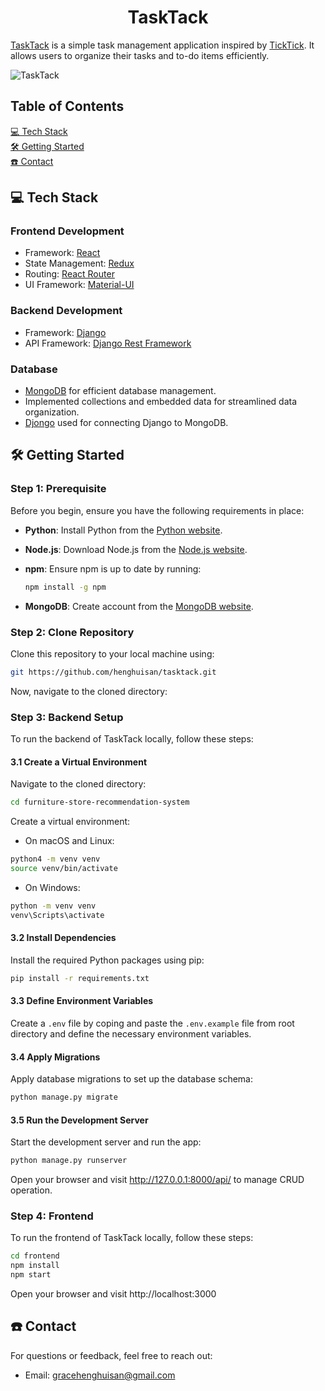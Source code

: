 <h1 align="center" id="title"> TaskTack </h1>

<a href="https://todo-list-five-sooty.vercel.app/tasks/all" target="_blank">TaskTack</a>
is a simple task management application inspired by 
<a href="https://www.ticktick.com/" target="_blank">TickTick</a>.
It allows users to organize their tasks and to-do items efficiently.

![TaskTack](https://github.com/henghuisan/tasktack/assets/76814491/b61f51e2-cc4a-4cec-abe4-52ff6214d6a0)

## Table of Contents

[💻 Tech Stack](#tech-stack) <br />
[🛠️ Getting Started](#getting-started) <br />
[☎️ Contact](#contact) <br />


## 💻 Tech Stack

### Frontend Development

- Framework: [React](https://reactjs.org/)
- State Management: [Redux](https://redux.js.org/)
- Routing: [React Router](https://reactrouter.com/)
- UI Framework: [Material-UI](https://mui.com/)

### Backend Development

- Framework: [Django](https://www.djangoproject.com/)
- API Framework: [Django Rest Framework](https://www.django-rest-framework.org/)


### Database

- [MongoDB](https://www.mongodb.com/) for efficient database management.
- Implemented collections and embedded data for streamlined data organization.
- [Djongo](https://www.djongomapper.com/) used for connecting Django to MongoDB.



## 🛠️ Getting Started

### Step 1: Prerequisite
Before you begin, ensure you have the following requirements in place:

- **Python**: Install Python from the [Python website](https://www.python.org/downloads/).

- **Node.js**: Download Node.js from the [Node.js website](https://nodejs.org/).

- **npm**: Ensure npm is up to date by running:
  ```sh
  npm install -g npm
  ```
- **MongoDB**: Create account from the [MongoDB website](https://www.mongodb.com/).

### Step 2: Clone Repository
Clone this repository to your local machine using:

``` bash
git https://github.com/henghuisan/tasktack.git
```

Now, navigate to the cloned directory:


### Step 3: Backend Setup 
To run the backend of TaskTack locally, follow these steps:

#### 3.1 Create a Virtual Environment
Navigate to the cloned directory:

``` bash
cd furniture-store-recommendation-system
```

Create a virtual environment:

- On macOS and Linux:
``` bash
python4 -m venv venv
source venv/bin/activate
```

- On Windows:
``` bash
python -m venv venv
venv\Scripts\activate
```

#### 3.2 Install Dependencies
Install the required Python packages using pip:
```bash
pip install -r requirements.txt
```

#### 3.3 Define Environment Variables
Create a `.env` file by coping and paste the `.env.example` file from root directory and define the necessary environment variables.

#### 3.4 Apply Migrations
Apply database migrations to set up the database schema:
```bash
python manage.py migrate
```

#### 3.5 Run the Development Server
Start the development server and run the app:
```bash
python manage.py runserver
```

Open your browser and visit http://127.0.0.1:8000/api/ to manage CRUD operation.


### Step 4: Frontend
To run the frontend of TaskTack locally, follow these steps:

```bash
cd frontend
npm install
npm start
```

Open your browser and visit http://localhost:3000

## ☎️ Contact

For questions or feedback, feel free to reach out:

- Email: gracehenghuisan@gmail.com
